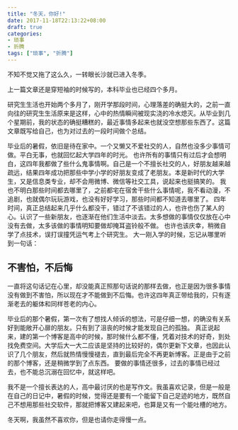 ```yaml
---
title: "冬天，你好!"
date: 2017-11-18T22:13:22+08:00
draft: true
categories:
- 琐事
- 折腾
tags: ["琐事", "折腾"]
---
```


不知不觉又拖了这么久，一转眼长沙就已进入冬季。

<!--more-->
上一篇文章还是穿短袖的时候写的，本科毕业也已经四个多月。

研究生生活也开始两个多月了，刚开学那段时间，心理落差的确挺大的，之前一直向往的研究生生活原来是这样，心中的热情瞬间被现实浇的冷水熄灭。从毕业到几个星期前，我的状态的确挺糟糕的，最近事情多起来也就没空想那些东西了。这篇文章既写给自己，也为对过去的一段时间做个总结。

毕业后的暑假，依旧是待在家中。一个又懒又不爱社交的人，自然也没多少事情可做。平白无事，也就回忆起大学四年的时光。
也许所有的事情只有过后才会想明白，这四年我都做了些什么鬼事情啊。自己是一个不擅长社交的人，好朋友越来越疏远，结果四年成功把那些中学小学的好朋友变成了老朋友。本是新时代的大学生，又是信息类专业，却不会用微博、微信等社交工具，说起来也挺搞笑的。
我也不明白那些时间都去哪里了，之前都宅在宿舍干些什么事情呢，我不看动漫，不追剧，也就偶尔玩玩游戏，也没有好好学习，那些时间都不知道去哪里了。
四年时间，真正总结起来几乎什么都没干，错过了不该错过的人，也许也伤了某人的心。认识了一些新朋友，也逐渐在他们生活中淡去。太多想做的事情仅仅放在心中没有去做，太多该做的事情明知要做却掩耳盗铃般不做。
也许也该庆幸，稍微自学了点技术，误打误撞凭运气考上个研究生。
大一刚入学的时候，忘记从哪里听到一句话：

## 不害怕，不后悔

一直将这句话记在心里，却没能真正照那句话说的那样去做，也正是因为很多事情没有做到不害怕，所以现在才不能做到不后悔。也许这四年真正带给我的，只有逐渐老去的躯体和同样苍老的内心。

毕业后的那个暑假，第一次有了想找人倾诉的想法，可是仔细一想，的确没有关系好到能敞开心扉的朋友。只有到了沮丧的时候才能发现自己的孤独。
真正说起来，建的第一个博客是高中的时候，那时候什么都不懂，凭着对技术的好奇，到处找免费空间。大学后大一大二应该是坚持的比较好的，偶尔更新下文章，也因此认识了几个朋友，然后就热情慢慢褪去，直到最后完全不再更新博客。正是由于之前的那个博客，还是稍微学到了点东西。
要做的事情还很多，过去的事情已经过去，也不能总沉溺在回忆中，就这样吧。

我不是一个擅长表达的人，高中最讨厌的也是写作文。我虽喜欢记录，但是一般是在自己的日记中，暑假的时候，觉得还是要有一个能留下自己足迹的地方，既然自己不想用那些社交软件，那就把博客又建起来吧，也算是又有一个能吐槽的地方。


冬天啊，我虽然不喜欢你，但是也请你走得慢一点。
